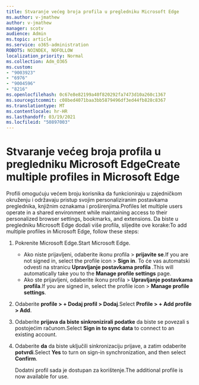 ```yaml
---
title: Stvaranje većeg broja profila u pregledniku Microsoft Edge
ms.author: v-jmathew
author: v-jmathew
manager: scotv
audience: Admin
ms.topic: article
ms.service: o365-administration
ROBOTS: NOINDEX, NOFOLLOW
localization_priority: Normal
ms.collection: Adm_O365
ms.custom:
- "9003923"
- "6976"
- "9004596"
- "8216"
ms.openlocfilehash: 0c67e8e82199a40f820292fa7473d10a260c1367
ms.sourcegitcommit: c08bed4071baa3bb5879496df3ed44fb828c8367
ms.translationtype: MT
ms.contentlocale: hr-HR
ms.lasthandoff: 03/19/2021
ms.locfileid: "50897003"
---
```

# <a name="create-multiple-profiles-in-microsoft-edge"></a><span data-ttu-id="ea8a9-102">Stvaranje većeg broja profila u pregledniku Microsoft Edge</span><span class="sxs-lookup"><span data-stu-id="ea8a9-102">Create multiple profiles in Microsoft Edge</span></span>

<span data-ttu-id="ea8a9-103">Profili omogućuju većem broju korisnika da funkcioniraju u zajedničkom okruženju i održavaju pristup svojim personaliziranim postavkama preglednika, knjižnim oznakama i proširenjima.</span><span class="sxs-lookup"><span data-stu-id="ea8a9-103">Profiles let multiple users operate in a shared environment while maintaining access to their personalized browser settings, bookmarks, and extensions.</span></span> <span data-ttu-id="ea8a9-104">Da biste u pregledniku Microsoft Edge dodali više profila, slijedite ove korake:</span><span class="sxs-lookup"><span data-stu-id="ea8a9-104">To add multiple profiles in Microsoft Edge, follow these steps:</span></span>

1. <span data-ttu-id="ea8a9-105">Pokrenite Microsoft Edge.</span><span class="sxs-lookup"><span data-stu-id="ea8a9-105">Start Microsoft Edge.</span></span>
    - <span data-ttu-id="ea8a9-106">Ako niste prijavljeni, odaberite ikonu profila > **prijavite se**.</span><span class="sxs-lookup"><span data-stu-id="ea8a9-106">If you are not signed in, select the profile icon > **Sign in**.</span></span> <span data-ttu-id="ea8a9-107">To će vas automatski odvesti na stranicu **Upravljanje postavkama profila** .</span><span class="sxs-lookup"><span data-stu-id="ea8a9-107">This will automatically take you to the **Manage profile settings** page.</span></span>
    - <span data-ttu-id="ea8a9-108">Ako ste prijavljeni, odaberite ikonu profila > **Upravljanje postavkama profila**.</span><span class="sxs-lookup"><span data-stu-id="ea8a9-108">If you are signed in, select the profile icon > **Manage profile settings**.</span></span>
2. <span data-ttu-id="ea8a9-109">Odaberite **profile > + Dodaj profil > Dodaj**.</span><span class="sxs-lookup"><span data-stu-id="ea8a9-109">Select **Profile > + Add profile > Add**.</span></span>
3. <span data-ttu-id="ea8a9-110">Odaberite **prijava da biste sinkronizirali podatke** da biste se povezali s postojećim računom.</span><span class="sxs-lookup"><span data-stu-id="ea8a9-110">Select **Sign in to sync data** to connect to an existing account.</span></span>
4. <span data-ttu-id="ea8a9-111">Odaberite **da** da biste uključili sinkronizaciju prijave, a zatim odaberite **potvrdi**.</span><span class="sxs-lookup"><span data-stu-id="ea8a9-111">Select **Yes** to turn on sign-in synchronization, and then select **Confirm**.</span></span>

    <span data-ttu-id="ea8a9-112">Dodatni profil sada je dostupan za korištenje.</span><span class="sxs-lookup"><span data-stu-id="ea8a9-112">The additional profile is now available for use.</span></span>
